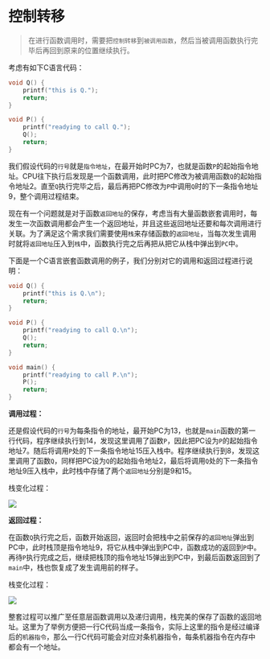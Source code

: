 # 控制转移

> 在进行函数调用时，需要把`控制转移`到`被调用函数`，然后当被调用函数执行完毕后再回到原来的位置继续执行。

考虑有如下C语言代码：
```c
void Q() {
    printf("this is Q.");
    return;
}

void P() {
    printf("readying to call Q.");
    Q();
    return;
}
```

我们假设代码的`行号`就是`指令地址`，在最开始时PC为7，也就是函数`P`的起始指令地址。CPU往下执行后发现是一个函数调用，此时把PC修改为被调用函数`Q`的起始指令地址2。直至`Q`执行完毕之后，最后再把PC修改为`P`中调用`Q`时的下一条指令地址9，整个调用过程结束。



现在有一个问题就是对于函数`返回地址`的保存，考虑当有大量函数嵌套调用时，每发生一次函数调用都会产生一个返回地址，并且这些返回地址还要和每次调用进行关联。为了满足这个需求我们需要使用`栈`来存储函数的`返回地址`，当每次发生调用时就将`返回地址`压入到`栈`中，函数执行完之后再把从把它从栈中弹出到`PC`中。

下面是一个C语言嵌套函数调用的例子，我们分别对它的调用和返回过程进行说明：

```c
void Q() {
    printf("this is Q.\n");
    return;
}

void P() {
    printf("readying to call Q.\n");
    Q();
    return;
}

void main() {
    printf("readying to call P.\n");
    P();
    return;
}
```

**调用过程：**

还是假设代码的`行号`为每条指令的地址，最开始PC为13，也就是`main`函数的第一行代码，程序继续执行到14，发现这里调用了函数`P`，因此把PC设为`P`的起始指令地址7。随后将调用`P`处的下一条指令地址15压入栈中。程序继续执行到8，发现这里调用了函数`Q`，同样把PC设为`Q`的起始指令地址2，最后将调用`Q`处的下一条指令地址9压入栈中，此时栈中存储了两个`返回地址`分别是9和15。

栈变化过程：

![](https://image.coder.cat/stack8.png)


**返回过程：**

在函数`Q`执行完之后，函数开始返回，返回时会把栈中之前保存的`返回地址`弹出到PC中，此时栈顶是指令地址9，将它从栈中弹出到PC中，函数成功的返回到`P`中。再待`P`执行完成之后，继续把栈顶的指令地址15弹出到PC中，到最后函数返回到了`main`中，栈也恢复成了发生调用前的样子。

栈变化过程：

![](https://image.coder.cat/stack9.png)


整套过程可以推广至任意层函数调用以及递归调用，栈完美的保存了函数的返回地址。这里为了举例方便把一行C代码当成一条指令，实际上这里的指令是经过编译后的`机器指令`，那么一行C代码可能会对应对条机器指令，每条机器指令在内存中都会有一个地址。
